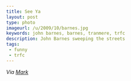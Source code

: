 ```yaml
---
title: See Ya
layout: post
type: photo
imageurl: /u/2009/10/barnes.jpg
keywords: john barnes, barnes, tranmere, trfc
description: John Barnes sweeping the streets
tags:
 - funny
 - trfc
---
```


_Via [Mark][1]_

[1]:http://www.liverpoolecho.co.uk/sport/tranmere-rovers/tranmere-rovers-news/2009/08/29/trevor-s-final-wash-and-go-100252-24556189/